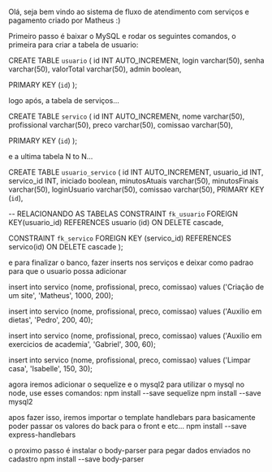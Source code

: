 Olá, seja bem vindo ao sistema de fluxo de atendimento com serviços e pagamento criado por Matheus :)

Primeiro passo é baixar o MySQL e rodar os seguintes comandos, o primeira para criar a tabela de usuario:

CREATE TABLE `usuario` (
	id INT AUTO_INCREMENt,
  login varchar(50),
  senha varchar(50),
  valorTotal varchar(50),
  admin boolean,
  
  PRIMARY KEY (`id`)
);

logo após, a tabela de serviços...

CREATE TABLE `servico` (
	id INT AUTO_INCREMENt,
  nome varchar(50),
  profissional varchar(50),
  preco varchar(50),
  comissao varchar(50),
  
  PRIMARY KEY (`id`)
);


e a ultima tabela N to N...

CREATE TABLE `usuario_servico` (
  id INT AUTO_INCREMENT,
  usuario_id INT,
  servico_id INT,
  iniciado boolean,
  minutosAtuais varchar(50),
  minutosFinais varchar(50),
  loginUsuario varchar(50),
  comissao varchar(50),
  PRIMARY KEY (`id`),

  -- RELACIONANDO AS TABELAS
  CONSTRAINT `fk_usuario` 
  FOREIGN KEY(usuario_id) 
  REFERENCES usuario (id) 
  ON DELETE cascade,

  CONSTRAINT `fk_servico`
  FOREIGN KEY (servico_id)
  REFERENCES servico(id)
  ON DELETE cascade
);


e para finalizar o banco, fazer inserts nos serviços e deixar como padrao para que o usuario possa adicionar

insert into servico (nome, profissional, preco, comissao) values ('Criação de um site', 'Matheus', 1000, 200);

insert into servico (nome, profissional, preco, comissao) values ('Auxilio em dietas', 'Pedro', 200, 40);

insert into servico (nome, profissional, preco, comissao) values ('Auxilio em exercicios de academia', 'Gabriel', 300, 60);

insert into servico (nome, profissional, preco, comissao) values ('Limpar casa', 'Isabelle', 150, 30);


agora iremos adicionar o sequelize e o mysql2 para utilizar o mysql no node, use esses comandos:
npm install --save sequelize
npm install --save mysql2

apos fazer isso, iremos importar o template handlebars para basicamente poder passar os valores do back para o front e etc...
npm install --save express-handlebars

o proximo passo é instalar o body-parser para pegar dados enviados no cadastro 
npm install --save body-parser
